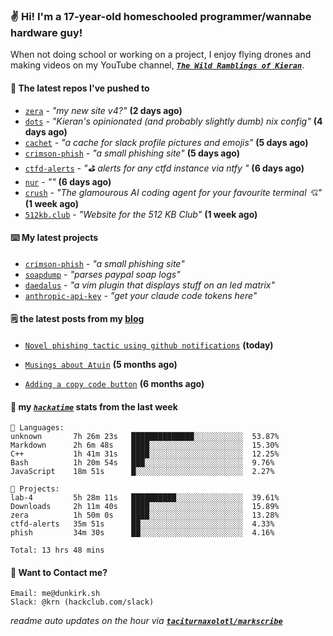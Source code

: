 ### ✌️ Hi! I'm a 17-year-old homeschooled programmer/wannabe hardware guy!

When not doing school or working on a project, I enjoy flying drones and making videos on my YouTube channel, [**_`The Wild Ramblings of Kieran`_**](https://youtube.com/@kieran.rambles).

#### 👷 The latest repos I've pushed to

- [`zera`](https://github.com/taciturnaxolotl/zera) - _"my new site v4?"_ **(2 days ago)**
- [`dots`](https://github.com/taciturnaxolotl/dots) - _"Kieran's opinionated (and probably slightly dumb) nix config"_ **(4 days ago)**
- [`cachet`](https://github.com/taciturnaxolotl/cachet) - _"a cache for slack profile pictures and emojis"_ **(5 days ago)**
- [`crimson-phish`](https://github.com/taciturnaxolotl/crimson-phish) - _"a small phishing site"_ **(5 days ago)**
- [`ctfd-alerts`](https://github.com/taciturnaxolotl/ctfd-alerts) - _"⛳ alerts for any ctfd instance via ntfy "_ **(6 days ago)**
- [`nur`](https://github.com/charmbracelet/nur) - _""_ **(6 days ago)**
- [`crush`](https://github.com/charmbracelet/crush) - _"The glamourous AI coding agent for your favourite terminal 💘"_ **(1 week ago)**
- [`512kb.club`](https://github.com/kevquirk/512kb.club) - _"Website for the 512 KB Club"_ **(1 week ago)**

#### ⌨️ My latest projects

- [`crimson-phish`](https://github.com/taciturnaxolotl/crimson-phish) - _"a small phishing site"_
- [`soapdump`](https://github.com/taciturnaxolotl/soapdump) - _"parses paypal soap logs"_
- [`daedalus`](https://github.com/taciturnaxolotl/daedalus) - _"a vim plugin that displays stuff on an led matrix"_
- [`anthropic-api-key`](https://github.com/taciturnaxolotl/anthropic-api-key) - _"get your claude code tokens here"_

#### 🗒️ the latest posts from my [blog](https://dunkirk.sh)

- [`Novel phishing tactic using github notifications`](https://dunkirk.sh/blog/github-phishing/) **(today)**

- [`Musings about Atuin`](https://dunkirk.sh/blog/atuin/) **(5 months ago)**

- [`Adding a copy code button`](https://dunkirk.sh/blog/adding-a-copy-button/) **(6 months ago)**



#### 📡 my [_`hackatime`_](https://waka.hackclub.com) stats from the last week

```text
💾 Languages:
unknown       7h 26m 23s   ██████████████░░░░░░░░░░░  53.87%
Markdown      2h 6m 48s    ████░░░░░░░░░░░░░░░░░░░░░  15.30%
C++           1h 41m 31s   ████░░░░░░░░░░░░░░░░░░░░░  12.25%
Bash          1h 20m 54s   ███░░░░░░░░░░░░░░░░░░░░░░  9.76%
JavaScript    18m 51s      █░░░░░░░░░░░░░░░░░░░░░░░░  2.27%

💼 Projects:
lab-4         5h 28m 11s   ██████████░░░░░░░░░░░░░░░  39.61%
Downloads     2h 11m 40s   ████░░░░░░░░░░░░░░░░░░░░░  15.89%
zera          1h 50m 0s    ████░░░░░░░░░░░░░░░░░░░░░  13.28%
ctfd-alerts   35m 51s      ██░░░░░░░░░░░░░░░░░░░░░░░  4.33%
phish         34m 30s      ██░░░░░░░░░░░░░░░░░░░░░░░  4.16%

Total: 13 hrs 48 mins
```

#### 📮 Want to Contact me?

```text
Email: me@dunkirk.sh
Slack: @krn (hackclub.com/slack)
```

_readme auto updates on the hour via [**`taciturnaxolotl/markscribe`**](https://github.com/taciturnaxolotl/markscribe)_
